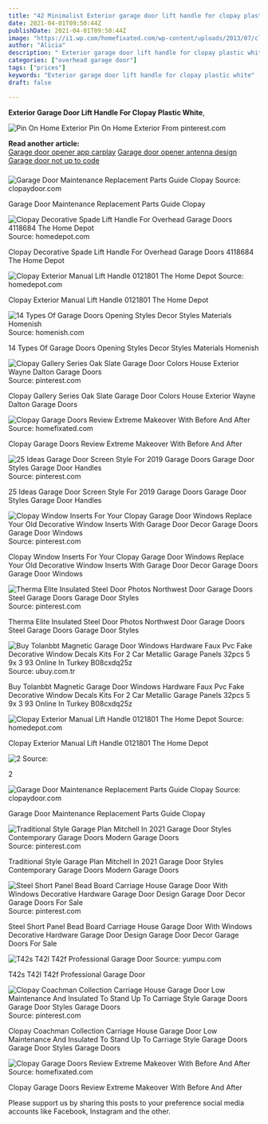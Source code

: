```yaml
---
title: "42 Minimalist Exterior garage door lift handle for clopay plastic white  overhead garage door"
date: 2021-04-01T09:50:44Z
publishDate: 2021-04-01T09:50:44Z
image: "https://i1.wp.com/homefixated.com/wp-content/uploads/2013/07/clopay-garage-door-after-close.jpg?ssl=1"
author: "Alicia"
description: " Exterior garage door lift handle for clopay plastic white"
categories: ["overhead garage door"]
tags: ["prices"]
keywords: "Exterior garage door lift handle for clopay plastic white"
draft: false

---
```

<!-- Head tag Code -->
**Exterior Garage Door Lift Handle For Clopay Plastic White**, 

![Pin On Home Exterior](https://i.pinimg.com/originals/ce/92/89/ce9289aa0d373c7b14ce225807069b21.webp "Pin On Home Exterior")
Pin On Home Exterior From pinterest.com

**Read another article:**  
[Garage door opener app carplay](/garage-door-opener-app-carplay/)
[Garage door opener antenna design](/garage-door-opener-antenna-design/)
[Garage door not up to code](/garage-door-not-up-to-code/)




### 

 


![Garage Door Maintenance Replacement Parts Guide Clopay](https://www.clopaydoor.com/images/default-source/Common-Images/roller-attachment.png?sfvrsn=a1556524_0 "Garage Door Maintenance Replacement Parts Guide Clopay")
Source: clopaydoor.com

Garage Door Maintenance Replacement Parts Guide Clopay  

![Clopay Decorative Spade Lift Handle For Overhead Garage Doors 4118684 The Home Depot](https://images.thdstatic.com/productImages/d8f477ac-f0a7-451f-bcee-7aaf0539a676/svn/clopay-garage-door-parts-4118684-31_600.jpg "Clopay Decorative Spade Lift Handle For Overhead Garage Doors 4118684 The Home Depot")
Source: homedepot.com

Clopay Decorative Spade Lift Handle For Overhead Garage Doors 4118684 The Home Depot  

![Clopay Exterior Manual Lift Handle 0121801 The Home Depot](https://images.homedepot-static.com/productImages/ebc9347d-ae49-44d4-a15f-e3201275fed2/svn/clopay-garage-door-parts-0121801-31_600.jpg "Clopay Exterior Manual Lift Handle 0121801 The Home Depot")
Source: homedepot.com

Clopay Exterior Manual Lift Handle 0121801 The Home Depot  

![14 Types Of Garage Doors Opening Styles Decor Styles Materials Homenish](https://www.homenish.com/wp-content/uploads/2021/06/Types-of-Garage-Doors-1200x800.jpg "14 Types Of Garage Doors Opening Styles Decor Styles Materials Homenish")
Source: homenish.com

14 Types Of Garage Doors Opening Styles Decor Styles Materials Homenish  

![Clopay Gallery Series Oak Slate Garage Door Colors House Exterior Wayne Dalton Garage Doors](https://i.pinimg.com/originals/ff/27/98/ff27988adb66d9a90d2dc3f0c0907408.jpg "Clopay Gallery Series Oak Slate Garage Door Colors House Exterior Wayne Dalton Garage Doors")
Source: pinterest.com

Clopay Gallery Series Oak Slate Garage Door Colors House Exterior Wayne Dalton Garage Doors  

![Clopay Garage Doors Review Extreme Makeover With Before And After](https://i2.wp.com/homefixated.com/wp-content/uploads/2013/07/clopay-garage-door-after-sharp-angle.jpg?fit=1000%2C750&amp;ssl=1 "Clopay Garage Doors Review Extreme Makeover With Before And After")
Source: homefixated.com

Clopay Garage Doors Review Extreme Makeover With Before And After  

![25 Ideas Garage Door Screen Style For 2019 Garage Doors Garage Door Styles Garage Door Handles](https://i.pinimg.com/474x/17/3b/f3/173bf376f4b1fca36caeea4782dd1472.jpg "25 Ideas Garage Door Screen Style For 2019 Garage Doors Garage Door Styles Garage Door Handles")
Source: pinterest.com

25 Ideas Garage Door Screen Style For 2019 Garage Doors Garage Door Styles Garage Door Handles  

![Clopay Window Inserts For Your Clopay Garage Door Windows Replace Your Old Decorative Window Inserts With Garage Door Decor Garage Doors Garage Door Windows](https://i.pinimg.com/originals/30/2e/7a/302e7af023448cebb7d2b57916d14b4d.jpg "Clopay Window Inserts For Your Clopay Garage Door Windows Replace Your Old Decorative Window Inserts With Garage Door Decor Garage Doors Garage Door Windows")
Source: pinterest.com

Clopay Window Inserts For Your Clopay Garage Door Windows Replace Your Old Decorative Window Inserts With Garage Door Decor Garage Doors Garage Door Windows  

![Therma Elite Insulated Steel Door Photos Northwest Door Garage Doors Steel Garage Doors Garage Door Styles](https://i.pinimg.com/600x315/69/1a/0b/691a0bc7b339ad383f7c2a5b448cc96d.jpg "Therma Elite Insulated Steel Door Photos Northwest Door Garage Doors Steel Garage Doors Garage Door Styles")
Source: pinterest.com

Therma Elite Insulated Steel Door Photos Northwest Door Garage Doors Steel Garage Doors Garage Door Styles  

![Buy Tolanbbt Magnetic Garage Door Windows Hardware Faux Pvc Fake Decorative Window Decals Kits For 2 Car Metallic Garage Panels 32pcs 5 9x 3 93 Online In Turkey B08cxdq25z](https://m.media-amazon.com/images/I/7189BjFrUmL._AC_SL1100_.jpg "Buy Tolanbbt Magnetic Garage Door Windows Hardware Faux Pvc Fake Decorative Window Decals Kits For 2 Car Metallic Garage Panels 32pcs 5 9x 3 93 Online In Turkey B08cxdq25z")
Source: ubuy.com.tr

Buy Tolanbbt Magnetic Garage Door Windows Hardware Faux Pvc Fake Decorative Window Decals Kits For 2 Car Metallic Garage Panels 32pcs 5 9x 3 93 Online In Turkey B08cxdq25z  

![Clopay Exterior Manual Lift Handle 0121801 The Home Depot](https://images.homedepot-static.com/productImages/97a465cd-249c-40be-ab04-476d46ff04a7/svn/clopay-garage-door-parts-0121801-c3_600.jpg "Clopay Exterior Manual Lift Handle 0121801 The Home Depot")
Source: homedepot.com

Clopay Exterior Manual Lift Handle 0121801 The Home Depot  

![2](hCDys0Nu9LDATM "2")
Source: 

2  

![Garage Door Maintenance Replacement Parts Guide Clopay](https://www.clopaydoor.com/images/default-source/Common-Images/step-handle.png?sfvrsn=49526524_0 "Garage Door Maintenance Replacement Parts Guide Clopay")
Source: clopaydoor.com

Garage Door Maintenance Replacement Parts Guide Clopay  

![Traditional Style Garage Plan Mitchell In 2021 Garage Door Styles Contemporary Garage Doors Modern Garage Doors](https://i.pinimg.com/originals/ce/9b/c2/ce9bc24b5854dcfa5212f0e06cb6b10a.jpg "Traditional Style Garage Plan Mitchell In 2021 Garage Door Styles Contemporary Garage Doors Modern Garage Doors")
Source: pinterest.com

Traditional Style Garage Plan Mitchell In 2021 Garage Door Styles Contemporary Garage Doors Modern Garage Doors  

![Steel Short Panel Bead Board Carriage House Garage Door With Windows Decorative Hardware Garage Door Design Garage Door Decor Garage Doors For Sale](https://i.pinimg.com/originals/8e/f5/e3/8ef5e361fa7d61428ebbef621ce62b60.jpg "Steel Short Panel Bead Board Carriage House Garage Door With Windows Decorative Hardware Garage Door Design Garage Door Decor Garage Doors For Sale")
Source: pinterest.com

Steel Short Panel Bead Board Carriage House Garage Door With Windows Decorative Hardware Garage Door Design Garage Door Decor Garage Doors For Sale  

![T42s T42l T42f Professional Garage Door](https://www.yumpu.com/en/image/facebook/36175385.jpg "T42s T42l T42f Professional Garage Door")
Source: yumpu.com

T42s T42l T42f Professional Garage Door  

![Clopay Coachman Collection Carriage House Garage Door Low Maintenance And Insulated To Stand Up To Carriage Style Garage Doors Garage Door Styles Garage Doors](https://i.pinimg.com/originals/b0/43/f8/b043f81e6acbc127d0e6fb489a985057.jpg "Clopay Coachman Collection Carriage House Garage Door Low Maintenance And Insulated To Stand Up To Carriage Style Garage Doors Garage Door Styles Garage Doors")
Source: pinterest.com

Clopay Coachman Collection Carriage House Garage Door Low Maintenance And Insulated To Stand Up To Carriage Style Garage Doors Garage Door Styles Garage Doors  

![Clopay Garage Doors Review Extreme Makeover With Before And After](https://i1.wp.com/homefixated.com/wp-content/uploads/2013/07/clopay-garage-door-after-close.jpg?ssl=1 "Clopay Garage Doors Review Extreme Makeover With Before And After")
Source: homefixated.com

Clopay Garage Doors Review Extreme Makeover With Before And After  

Please support us by sharing this posts to your preference social media accounts like Facebook, Instagram and the other.

